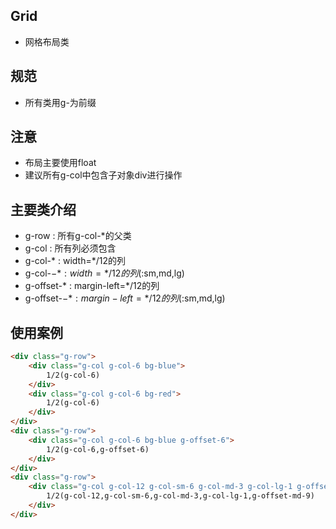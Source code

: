 ## Grid
+ 网格布局类

## 规范
+ 所有类用g-为前缀

## 注意
+ 布局主要使用float
+ 建议所有g-col中包含子对象div进行操作

## 主要类介绍
+ g-row : 所有g-col-*的父类
+ g-col : 所有列必须包含
+ g-col-* : width=*/12的列
+ g-col-$-* : width=*/12的列($:sm,md,lg)
+ g-offset-* : margin-left=*/12的列
+ g-offset-$-* : margin-left=*/12的列($:sm,md,lg)

## 使用案例
```html
<div class="g-row">
	<div class="g-col g-col-6 bg-blue">
		1/2(g-col-6)
	</div>
	<div class="g-col g-col-6 bg-red">
		1/2(g-col-6)
	</div>
</div>
<div class="g-row">
	<div class="g-col g-col-6 bg-blue g-offset-6">
		1/2(g-col-6,g-offset-6)
	</div>
</div>
<div class="g-row">
	<div class="g-col g-col-12 g-col-sm-6 g-col-md-3 g-col-lg-1 g-offset-md-9 bg-red ">
		1/2(g-col-12,g-col-sm-6,g-col-md-3,g-col-lg-1,g-offset-md-9)
	</div>
</div>
```
